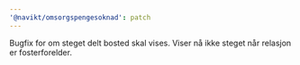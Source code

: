 ```yaml
---
'@navikt/omsorgspengesoknad': patch
---
```


Bugfix for om steget delt bosted skal vises. Viser nå ikke steget når relasjon er fosterforelder.
